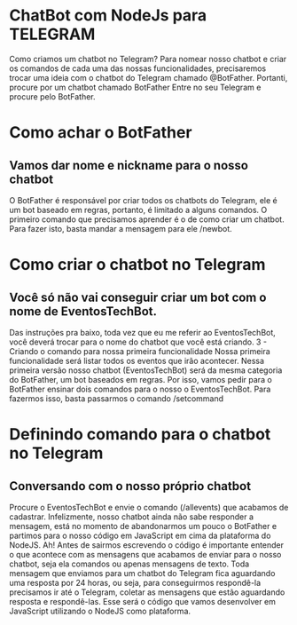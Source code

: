 # ChatBot com NodeJs para TELEGRAM
 
Como criamos um chatbot no Telegram?
Para nomear nosso chatbot e criar os comandos de cada uma das nossas funcionalidades, precisaremos trocar uma ideia com o chatbot do Telegram chamado @BotFather.
Portanti, procure por um chatbot chamado BotFather
Entre no seu Telegram e procure pelo BotFather.

# Como achar o BotFather
## Vamos dar nome e nickname para o nosso chatbot
O BotFather é responsável por criar todos os chatbots do Telegram, ele é um bot baseado em regras, portanto, é limitado a alguns comandos. O primeiro comando que precisamos aprender é o de como criar um chatbot. Para fazer isto, basta mandar a mensagem para ele /newbot.

# Como criar o chatbot no Telegram
## Você só não vai conseguir criar um bot com o nome de EventosTechBot.
Das instruções pra baixo, toda vez que eu me referir ao EventosTechBot, você deverá trocar para o nome do chatbot que você está criando.
3 - Criando o comando para nossa primeira funcionalidade
Nossa primeira funcionalidade será listar todos os eventos que irão acontecer. Nessa primeira versão nosso chatbot (EventosTechBot) será da mesma categoria do BotFather, um bot baseados em regras. Por isso, vamos pedir para o BotFather ensinar dois comandos para o nosso o EventosTechBot. Para fazermos isso, basta passarmos o comando /setcommand

# Definindo comando para o chatbot no Telegram
## Conversando com o nosso próprio chatbot
Procure o EventosTechBot e envie o comando (/allevents) que acabamos de cadastrar. Infelizmente, nosso chatbot ainda não sabe responder a mensagem, está no momento de abandonarmos um pouco o BotFather e partimos para o nosso código em JavaScript em cima da plataforma do NodeJS. Ah! Antes de sairmos escrevendo o código é importante entender o que acontece com as mensagens que acabamos de enviar para o nosso chatbot, seja ela comandos ou apenas mensagens de texto.
Toda mensagem que enviamos para um chatbot do Telegram fica aguardando uma resposta por 24 horas, ou seja, para conseguirmos respondê-la precisamos ir até o Telegram, coletar as mensagens que estão aguardando resposta e respondê-las. Esse será o código que vamos desenvolver em JavaScript utilizando o NodeJS como plataforma.
